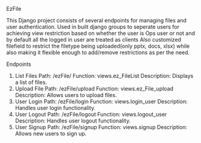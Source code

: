 EzFile

This Django project consists of several endpoints for managing files and user authentication.
Used in built django groups to seperate users for achieving view restriction based on whether the user is Ops user or not and by default all the logged in user are treated as clients
Also customized filefield to restrict the filetype being uploaded(only pptx, docs, xlsx) while also making it flexible enough to add/remove restrictions as per the need.

Endpoints
1. List Files
Path: /ezFile/
Function: views.ez_FileList
Description: Displays a list of files.
2. Upload File
Path: /ezFile/upload
Function: views.ez_File_upload
Description: Allows users to upload files.
3. User Login
Path: /ezFile/login
Function: views.login_user
Description: Handles user login functionality.
4. User Logout
Path: /ezFile/logout
Function: views.logout_user
Description: Handles user logout functionality.
5. User Signup
Path: /ezFile/signup
Function: views.signup
Description: Allows new users to sign up.

